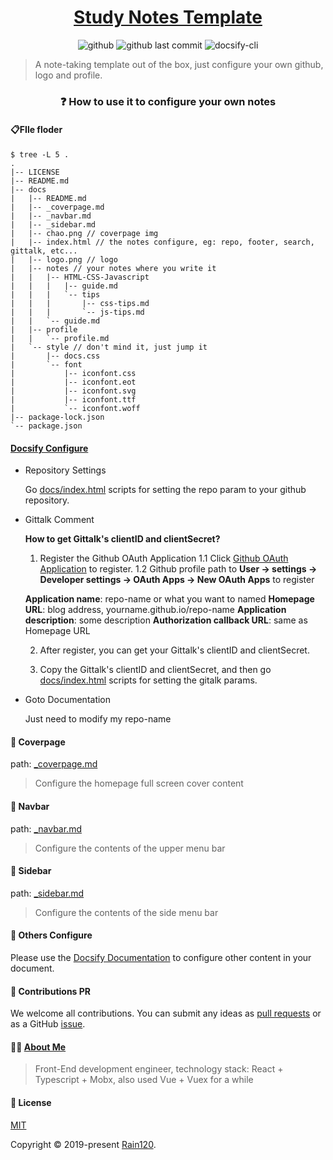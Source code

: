 <!--
 * @Author: Rain120
 * @Date: 2019-07-11 22:33:37
 * @LastEditTime: 2019-09-08 16:28:55
 -->
<h1 align="center">
<a href="https://rain120.github.io/study-notes">Study Notes Template</a>
</h1>

<div align="center">

  <p align="center">
  <img src="https://img.shields.io/github/license/rain120/study-notes?style=flat-square" alt="github" /> 
  <img src="https://img.shields.io/github/last-commit/rain120/study-notes?style=flat-square" alt="github last commit" /> 
  <img src="https://img.shields.io/badge/docsify--cli-v4.3.0-green?style=flat-square&logo=appveyor" alt="docsify-cli" />
  </p>

</div>

> A note-taking template out of the box, just configure your own github, logo and profile.

<h3 align="center">❓ How to use it to configure your own notes</h3>

#### 📋FIle floder

```shell
$ tree -L 5 .
.
|-- LICENSE
|-- README.md
|-- docs
|   |-- README.md
|   |-- _coverpage.md
|   |-- _navbar.md
|   |-- _sidebar.md
|   |-- chao.png // coverpage img
|   |-- index.html // the notes configure, eg: repo, footer, search, gittalk, etc...
|   |-- logo.png // logo
|   |-- notes // your notes where you write it
|   |   |-- HTML-CSS-Javascript
|   |   |   |-- guide.md
|   |   |   `-- tips
|   |   |       |-- css-tips.md
|   |   |       `-- js-tips.md
|   |   `-- guide.md
|   |-- profile
|   |   `-- profile.md
|   `-- style // don't mind it, just jump it
|       |-- docs.css
|       `-- font
|           |-- iconfont.css
|           |-- iconfont.eot
|           |-- iconfont.svg
|           |-- iconfont.ttf
|           `-- iconfont.woff
|-- package-lock.json
`-- package.json
```

#### [Docsify Configure](./docs/index.html)

- Repository Settings

  Go [docs/index.html](./docs/index.html) scripts for setting the repo param to your github repository.

- Gittalk Comment

  **How to get Gittalk's clientID and clientSecret?**

  1. Register the Github OAuth Application
    1.1 Click [Github OAuth Application](https://github.com/settings/applications/new) to register.
    1.2 Github profile path to **User -> settings ->  Developer settings -> OAuth Apps -> New OAuth Apps** to register

  **Application name**: repo-name or what you want to named
  **Homepage URL**: blog address, yourname.github.io/repo-name
  **Application description**: some description
  **Authorization callback URL**: same as Homepage URL

  2. After register, you can get your Gittalk's clientID and clientSecret.

  3. Copy the Gittalk's clientID and clientSecret, and then go [docs/index.html](./docs/index.html) scripts for setting the gitalk params.

* Goto Documentation

  Just need to modify my repo-name

#### 📙 Coverpage

  path: [_coverpage.md](./docs/_coverpage.md)

  > Configure the homepage full screen cover content

#### 📙 Navbar

  path: [_navbar.md](./docs/_navbar.md)

  > Configure the contents of the upper menu bar

#### 📙 Sidebar

  path: [_sidebar.md](./docs/_sidebar.md)

  > Configure the contents of the side menu bar

#### 🔨 Others Configure

  Please use the [Docsify Documentation](https://docsify.js.org) to configure other content in your document.

#### 🤝 Contributions PR
  We welcome all contributions. You can submit any ideas as [pull requests](https://github.com/Rain120/study-notes/pulls) or as a GitHub [issue](https://github.com/Rain120/study-notes/issues).

#### 👨‍🏭 [About Me](https://rain120.github.io/study-notes/#/profile/profile.md)

  > Front-End development engineer, technology stack: React + Typescript + Mobx, also used Vue + Vuex for a while


#### 📝 License

  [MIT](https://github.com/Rain120/study-notes/blob/note-template/LICENSE)

  Copyright © 2019-present [Rain120](https://github.com/Rain120).

